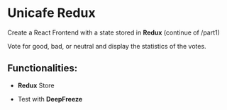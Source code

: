 # Unicafe Redux

Create a React Frontend with a state stored in **Redux** (continue of /part1)

Vote for good, bad, or neutral and display the statistics of the votes.

## Functionalities:

- **Redux** Store

- Test with **DeepFreeze**